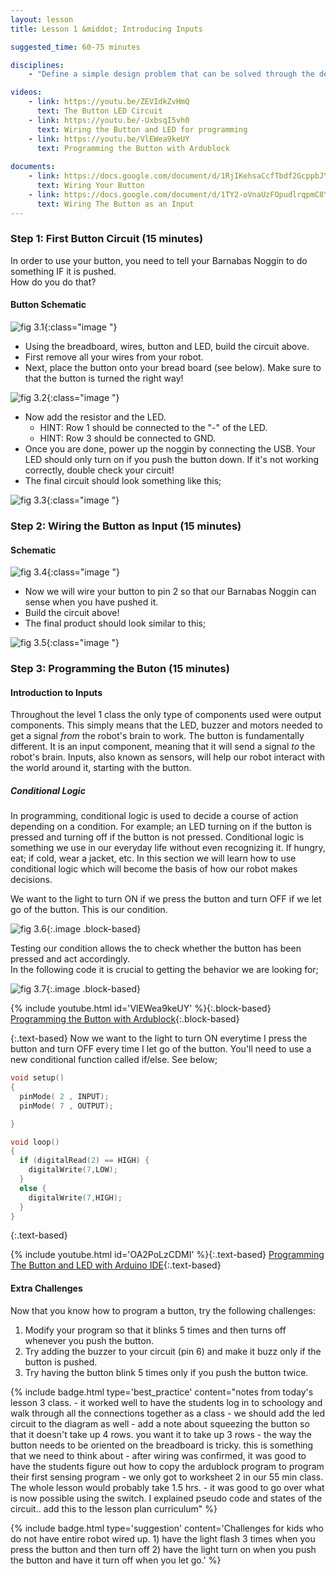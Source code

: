 ```yaml
---
layout: lesson
title: Lesson 1 &middot; Introducing Inputs

suggested_time: 60-75 minutes  

disciplines:
    - "Define a simple design problem that can be solved through the development of an object, tool, process, or system and includes several criteria for success and constraints on materials, time, or cost. (3-5-ETS1-1)"

videos:
    - link: https://youtu.be/ZEVIdkZvHmQ
      text: The Button LED Circuit 
    - link: https://youtu.be/-UxbsqI5vh0
      text: Wiring the Button and LED for programming
    - link: https://youtu.be/VlEWea9keUY
      text: Programming the Button with Ardublock 
      
documents:
    - link: https://docs.google.com/document/d/1RjIKehsaCcfTbdf2GcppbJY5CQgtfXmkB68EUZ575ao/edit
      text: Wiring Your Button
    - link: https://docs.google.com/document/d/1TY2-oVnaUzFOpudlrqpmC8Ye1gYToZ9KbVqL1nooPwk/edit
      text: Wiring The Button as an Input
---
```


### Step 1: First Button Circuit (15 minutes) 
In order to use your button, you need to tell your Barnabas Noggin to do something IF it is pushed.  
How do you do that?

#### Button Schematic
![fig 3.1](fig-3_1.png){:class="image "}

- Using the breadboard, wires, button and LED, build the circuit above.
- First remove all your wires from your robot.
- Next, place the button onto your bread board (see below).  Make sure to that the button is turned the right way!

![fig 3.2](fig-3_2.png){:class="image "}

- Now add the resistor and the LED.
  - HINT: Row 1 should be connected to the "-" of the LED.
  - HINT: Row 3 should be connected to GND.
- Once you are done, power up the noggin by connecting the USB.  Your LED should only turn on if you push the button down.  If it's not working correctly, double check your circuit! 
- The final circuit should look something like this;

![fig 3.3](fig-3_3.png){:class="image "}


### Step 2: Wiring the Button as Input (15 minutes) 
#### Schematic
![fig 3.4](fig-3_4.png){:class="image "}

- Now we will wire your button to pin 2 so that our Barnabas Noggin can sense when you have pushed it. 
- Build the circuit above!
- The final product should look similar to this;

![fig 3.5](fig-3_5.png){:class="image "}

### Step 3: Programming the Buton (15 minutes) 

#### Introduction to Inputs
Throughout the level 1 class the only type of components used were output components. This simply means that the LED, buzzer and motors needed to get a signal *from* the robot's brain to work. The button is fundamentally different. It is an input component, meaning that it will send a signal *to* the robot's brain. Inputs, also known as sensors, will help our robot interact with the world around it, starting with the button.

##### Conditional Logic
In programming, conditional logic is used to decide a course of action depending on a condition. For example; an LED turning on if the button is pressed and turning off if the button is not pressed. Conditional logic is something we use in our everyday life without even recognizing it. If hungry, eat; if cold, wear a jacket, etc. In this section we will learn how to use conditional logic which will become the basis of how our robot makes decisions.

We want to the light to turn ON if we press the button and turn OFF if we let go of the button. This is our condition.

![fig 3.6](fig-3_6.png){:.image .block-based}

Testing our condition allows the to check whether the button has been pressed and act accordingly.  
In the following code it is crucial to getting the behavior we are looking for;

![fig 3.7](fig-3_7.png){:.image .block-based}

{% include youtube.html id='VlEWea9keUY' %}{:.block-based}
[Programming the Button with Ardublock](https://youtu.be/VlEWea9keUY){:.block-based}

{:.text-based}
Now we want to the light to turn ON everytime I press the button and turn OFF every time I let go of the button.  You'll need to use a new conditional function called if/else. See below;

```c
void setup()
{
  pinMode( 2 , INPUT);
  pinMode( 7 , OUTPUT);

}

void loop()
{
  if (digitalRead(2) == HIGH) {
    digitalWrite(7,LOW);
  }
  else {
    digitalWrite(7,HIGH);
  }
}
```
{:.text-based}

{% include youtube.html id='OA2PoLzCDMI' %}{:.text-based}
[Programming The Button and LED with Arduino IDE](https://youtu.be/OA2PoLzCDMI){:.text-based}

#### Extra Challenges
Now that you know how to program a button, try the following challenges:  

1. Modify your program so that it blinks 5 times and then turns off whenever you push the button.
2. Try adding the buzzer to your circuit (pin 6) and make it buzz only if the button is pushed.
3. Try having the button blink 5 times only if you push the button twice.

{% include badge.html type='best_practice' content="notes from today's lesson 3 class. - it worked well to have the students log in to schoology and walk through all the connections together as a class - we should add the led circuit to the diagram as well - add a note about squeezing the button so that it doesn't take up 4 rows. you want it to take up 3 rows - the way the button needs to be oriented on the breadboard is tricky. this is something that we need to think about - after wiring was confirmed, it was good to have the students figure out how to copy the ardublock program to program their first sensing program - we only got to worksheet 2 in our 55 min class. The whole lesson would probably take 1.5 hrs. - it was good to go over what is now possible using the switch. I explained pseudo code and states of the circuit.. add this to the lesson plan curriculum" %}

{% include badge.html type='suggestion' content='Challenges for kids who do not have entire robot wired up. 1) have the light flash 3 times when you press the button and then turn off 2) have the light turn on when you push the button and have it turn off when you let go.' %}
